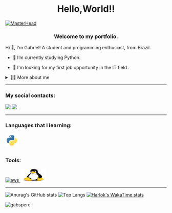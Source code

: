 <h1 align="center">Hello,World!!</h1>

[![MasterHead](https://user-images.githubusercontent.com/3369400/133268513-5bfe2f93-4402-42c9-a403-81c9e86934b6.jpeg)](https://github.com/GabsPere)
<h3 align="center">Welcome to my portfolio.</h3>

<!-- Presentation -->
<p>
  Hi 👋, I'm Gabriel! A student and programming enthusiast, from Brazil.

  - 🌱 I’m currently studying Python.

  - 🔭 I'm looking for my first job opportunity in the IT field .
</p>

<!-- Dropdown -->
<details>
  <summary>👨‍💻 More about me</summary>

  - 💬 I am 23 years old, currently living in Brazil. I have a good english and basic spanish. I studied for six months about the basics concepts for Cloud Compute in AWS through the program AWS Re/Start. At the moment I'm studying for the CLF-CO2 exam and Python. Because the program I'm started with programming and fell in love with this world.

  - ⚡ I enjoy reading, write, watching animes and play games in my free time.
</details>

<div align="left">
<hr>
<h3> My social contacts:</h3>
<a href="https://linktr.ee/Gabe_Felipe" target="_blank"><img loading="lazy" src="https://img.shields.io/badge/linktree-39E09B?style=for-the-badge&logo=linktree&logoColor=white" target="_blank"></a>
<a href="https://www.linkedin.com/in/gabrielfelipedeoliveira/" target="_blank"><img loading="lazy" src="https://img.shields.io/badge/-LinkedIn-%230077B5?style=for-the-badge&logo=linkedin&logoColor=white" target="_blank"></a> 
</div>

<div align="left">
<hr>
<h3> Languages that I learning:</h3>
<a href="https://www.python.org" target="_blank" rel="noreferrer"> <img src="https://raw.githubusercontent.com/devicons/devicon/master/icons/python/python-original.svg" alt="python" width="40" height="40"/> </a> </p>
  
##
<h3>Tools:</h3>
<p align="left"> <a href="https://aws.amazon.com" target="_blank" rel="noreferrer"> <img src="https://img.shields.io/badge/Amazon_AWS-FF9900?style=for-the-badge&logo=amazonaws&logoColor=white" alt="aws" width="120" height="40"/> </a> <a href="https://www.linux.org/" target="_blank" rel="noreferrer"> <img src="https://raw.githubusercontent.com/devicons/devicon/master/icons/linux/linux-original.svg" alt="linux" width="80" height="40"/> </a> 
</div>

<div>
<hr>
  
![Anurag's GitHub stats](https://github-readme-stats.vercel.app/api?username=GabsPere&show_icons=true&theme=gotham&rank_icon=github&hide_border=true)
![Top Langs](https://github-readme-stats.vercel.app/api/top-langs/?username=GabsPere&layout=compact&theme=gotham&hide_border=true)
[![Harlok's WakaTime stats](https://github-readme-stats.vercel.app/api/wakatime?username=Pere&layout=compact)](https://wakatime.com/@Pere)
</div>


<p align="left"> <img src="https://komarev.com/ghpvc/?username=gabspere&label=Profile%20views&color=0e75b6&style=flat" alt="gabspere" /> </p>

